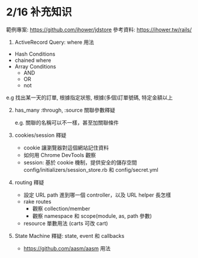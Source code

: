# 2/16 补充知识

範例專案: https://github.com/ihower/jdstore
參考資料: https://ihower.tw/rails/

1. ActiveRecord Query: where 用法
  * Hash Conditions
  * chained where
  * Array Conditions
    * AND
    * OR
	* not

  e.g 找出某一天的訂單, 根據指定狀態, 根據(多個)訂單號碼, 特定金額以上

2. has_many :through, :source 關聯參數釋疑

   e.g. 關聯的名稱可以不一樣，甚至加關聯條件

3. cookies/session 釋疑
    * cookie 讓瀏覽器對這個網站記住資料
    * 如何用 Chrome DevTools 觀察
    * session: 基於 cookie 機制，提供安全的儲存空間
      config/initializers/session_store.rb 和 config/secret.yml

4. routing 釋疑
    * 設定 URL path 進到哪一個 controller，以及 URL helper 長怎樣
    * rake routes
      * 觀察 collection/member
      * 觀察 namespace 和 scope(module, as, path 參數)
    * resource 單數用法 (carts 可改 cart)

5. State Machine 釋疑: state, event 和 callbacks
   * https://github.com/aasm/aasm 用法

